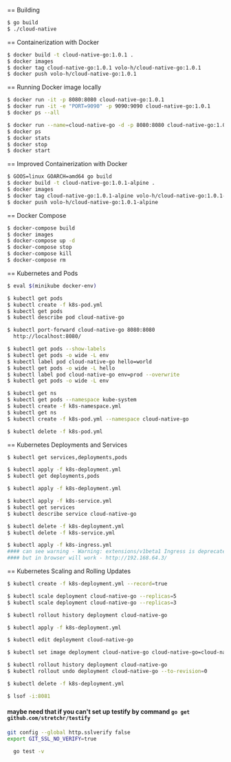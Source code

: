 
== Building

```bash
$ go build
$ ./cloud-native
```

== Containerization with Docker

```bash
$ docker build -t cloud-native-go:1.0.1 .
$ docker images
$ docker tag cloud-native-go:1.0.1 volo-h/cloud-native-go:1.0.1
$ docker push volo-h/cloud-native-go:1.0.1
```

== Running Docker image locally

```bash
$ docker run -it -p 8080:8080 cloud-native-go:1.0.1
$ docker run -it -e "PORT=9090" -p 9090:9090 cloud-native-go:1.0.1
$ docker ps --all

$ docker run --name=cloud-native-go -d -p 8080:8080 cloud-native-go:1.0.1
$ docker ps
$ docker stats
$ docker stop
$ docker start
```

== Improved Containerization with Docker

```bash
$ GOOS=linux GOARCH=amd64 go build
$ docker build -t cloud-native-go:1.0.1-alpine .
$ docker images
$ docker tag cloud-native-go:1.0.1-alpine volo-h/cloud-native-go:1.0.1-alpine
$ docker push volo-h/cloud-native-go:1.0.1-alpine
```

== Docker Compose

```bash
$ docker-compose build
$ docker images
$ docker-compose up -d
$ docker-compose stop
$ docker-compose kill
$ docker-compose rm
```

== Kubernetes and Pods

```bash
$ eval $(minikube docker-env)

$ kubectl get pods
$ kubectl create -f k8s-pod.yml
$ kubectl get pods
$ kubectl describe pod cloud-native-go

$ kubectl port-forward cloud-native-go 8080:8080
  http://localhost:8080/

$ kubectl get pods --show-labels
$ kubectl get pods -o wide -L env
$ kubectl label pod cloud-native-go hello=world
$ kubectl get pods -o wide -L hello
$ kubectl label pod cloud-native-go env=prod --overwrite
$ kubectl get pods -o wide -L env

$ kubectl get ns
$ kubectl get pods --namespace kube-system
$ kubectl create -f k8s-namespace.yml
$ kubectl get ns
$ kubectl create -f k8s-pod.yml --namespace cloud-native-go

$ kubectl delete -f k8s-pod.yml
```

== Kubernetes Deployments and Services

```bash
$ kubectl get services,deployments,pods

$ kubectl apply -f k8s-deployment.yml
$ kubectl get deployments,pods

$ kubectl apply -f k8s-deployment.yml

$ kubectl apply -f k8s-service.yml
$ kubectl get services
$ kubectl describe service cloud-native-go

$ kubectl delete -f k8s-deployment.yml
$ kubectl delete -f k8s-service.yml
```

```bash
$ kubectl apply -f k8s-ingress.yml
#### can see warning - Warning: extensions/v1beta1 Ingress is deprecated in v1.14+, unavailable in v1.22+; use networking.k8s.io/v1 Ingress
#### but in browser will work - http://192.168.64.3/
```

== Kubernetes Scaling and Rolling Updates

```bash
$ kubectl create -f k8s-deployment.yml --record=true

$ kubectl scale deployment cloud-native-go --replicas=5
$ kubectl scale deployment cloud-native-go --replicas=3

$ kubectl rollout history deployment cloud-native-go

$ kubectl apply -f k8s-deployment.yml

$ kubectl edit deployment cloud-native-go

$ kubectl set image deployment cloud-native-go cloud-native-go=cloud-native-go:1.0.2

$ kubectl rollout history deployment cloud-native-go
$ kubectl rollout undo deployment cloud-native-go --to-revision=0

$ kubectl delete -f k8s-deployment.yml
```

```bash
$ lsof -i:8081
```

#### maybe need that if you can't set up testify by command ``` go get github.com/stretchr/testify ```

```bash
git config --global http.sslverify false
export GIT_SSL_NO_VERIFY=true
```

```bash
  go test -v
```
